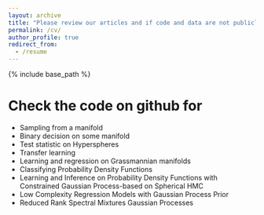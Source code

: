 ```yaml
---
layout: archive
title: "Please review our articles and if code and data are not publicly available, they may be shared upon reasonable request."
permalink: /cv/
author_profile: true
redirect_from:
  - /resume
---
```


{% include base_path %}

Check the code on github for 
======
* Sampling from a manifold
* Binary decision on some manifold 
* Test statistic on Hyperspheres
* Transfer learning
* Learning and regression on Grassmannian manifolds 
* Classifying Probability Density Functions
* Learning and Inference on Probability Density Functions with Constrained Gaussian Process-based on Spherical HMC
* Low Complexity Regression Models with Gaussian Process Prior
* Reduced Rank Spectral Mixtures Gaussian Processes



